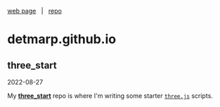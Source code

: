 [web page](https://detmarp.github.io)
&nbsp; | &nbsp;
[repo](https://github.com/detmarp/detmarp.github.io)

# detmarp.github.io

## three_start
2022-08-27

My [**three_start**](./three_start) repo is where I'm writing some starter [`three.js`](https://threejs.org/) scripts.
